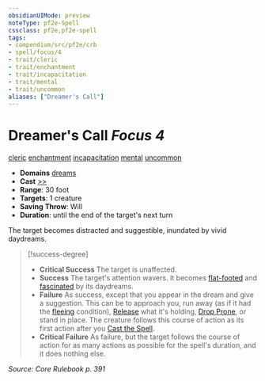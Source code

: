```yaml
---
obsidianUIMode: preview
noteType: pf2e-Spell
cssclass: pf2e,pf2e-spell
tags:
- compendium/src/pf2e/crb
- spell/focus/4
- trait/cleric
- trait/enchantment
- trait/incapacitation
- trait/mental
- trait/uncommon
aliases: ["Dreamer's Call"]
---
```

# Dreamer's Call *Focus 4*   
[cleric](rules/traits/cleric.md "Cleric Class Trait")  [enchantment](rules/traits/enchantment.md "Enchantment School Trait")  [incapacitation](rules/traits/incapacitation.md "Incapacitation Effect Trait")  [mental](rules/traits/mental.md "Mental Effect Trait")  [uncommon](rules/traits/uncommon.md "Uncommon Rarity Trait")  

- **Domains** [dreams](compendium/setting/domains.md#Dreams)
- **Cast** [>>](rules/core-rulebook/chapter-9-playing-the-game.md#Actions "Two-Action") 
- **Range**: 30 foot
- **Targets**: 1 creature
- **Saving Throw**: Will
- **Duration**: until the end of the target's next turn

The target becomes distracted and suggestible, inundated by vivid daydreams.

> [!success-degree] 
> - **Critical Success** The target is unaffected.
> - **Success** The target's attention wavers. It becomes [flat-footed](rules/conditions.md#Flat-footed) and [fascinated](rules/conditions.md#Fascinated) by its daydreams.
> - **Failure** As success, except that you appear in the dream and give a suggestion. This can be to approach you, run away (as if it had the [fleeing](rules/conditions.md#Fleeing) condition), [Release](rules/actions/release.md) what it's holding, [Drop Prone](rules/actions/drop-prone.md), or stand in place. The creature follows this course of action as its first action after you [Cast the Spell](rules/actions/cast-a-spell.md).
> - **Critical Failure** As failure, but the target follows the course of action for as many actions as possible for the spell's duration, and it does nothing else.

*Source: Core Rulebook p. 391*